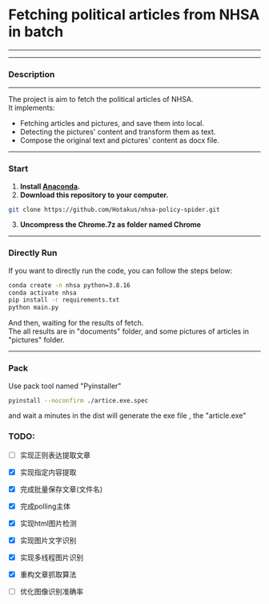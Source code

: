 # Fetching political articles from NHSA in batch

---

---

### Description

---
The project is aim to fetch the political articles of NHSA.  
It implements:
- Fetching articles and pictures, and save them into local.
- Detecting the pictures' content and transform them as text.
- Compose the original text and pictures' content as docx file.

---
### Start
1. **Install [Anaconda](https://www.anaconda.com/download/).**  
2. **Download this repository to your computer.**
```bash
git clone https://github.com/Hotakus/nhsa-policy-spider.git
```
3. **Uncompress the Chrome.7z as folder named Chrome**  
---
### Directly Run
If you want to directly run the code, you can follow the steps below:

```bash
conda create -n nhsa python=3.8.16
conda activate nhsa
pip install -r requirements.txt
python main.py
```
And then, waiting for the results of fetch.  
The all results are in "documents" folder, and some pictures of articles in 
"pictures" folder.

---
### Pack
Use pack tool named "Pyinstaller"
```bash
pyinstall --noconfirm ./artice.exe.spec
```

and wait a minutes in the dist will generate the exe file
, the "article.exe"

### TODO:
- [ ] 实现正则表达提取文章
- [x] 实现指定内容提取
- [x] 完成批量保存文章(文件名)
- [x] 完成polling主体

- [x] 实现html图片检测
- [x] 实现图片文字识别
- [x] 实现多线程图片识别
- [x] 重构文章抓取算法
- [ ] 优化图像识别准确率